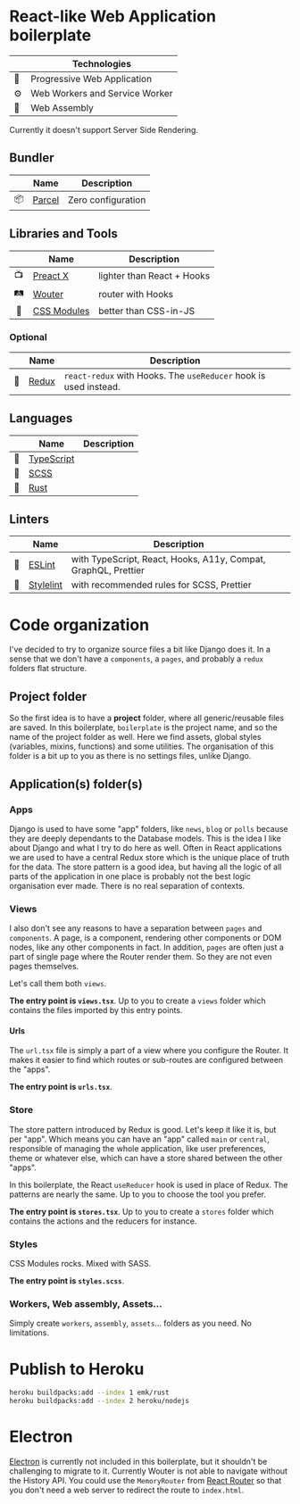 # React-like Web Application boilerplate

| | Technologies |
| --- | --- |
| 📱 | Progressive Web Application |
| ⚙️ | Web Workers and Service Worker |
| 🧬 | Web Assembly |

Currently it doesn't support Server Side Rendering.

## Bundler
| | Name | Description |
| :---: | --- | --- |
| 📦 | [Parcel](https://parceljs.org/) | Zero configuration |

## Libraries and Tools
| | Name | Description |
| :---: | --- | --- |
| 📺 | [Preact X](https://preactjs.com/) | lighter than React + Hooks |
| 🛤 | [Wouter](https://github.com/molefrog/wouter) | router with Hooks |
| 🎊 | [CSS Modules](https://github.com/css-modules/css-modules) | better than CSS-in-JS |

### Optional
| | Name | Description |
| :---: | --- | --- |
| 📑 | [Redux](https://redux.js.org/) | `react-redux` with Hooks. The `useReducer` hook is used instead. |

## Languages
| | Name | Description |
| :---: | --- | --- |
| 📜 | [TypeScript](https://www.typescriptlang.org/) | |
| 💎 | [SCSS](https://sass-lang.com/) | |
| 🧬 | [Rust](https://www.rust-lang.org/) | |

## Linters
| | Name | Description |
| :---: | --- | --- |
| 🧽 | [ESLint](https://eslint.org/) | with TypeScript, React, Hooks, A11y, Compat, GraphQL, Prettier |
| 🧽 | [Stylelint](https://stylelint.io/) | with recommended rules for SCSS, Prettier |

# Code organization
I've decided to try to organize source files a bit like Django does it. In a sense that we don't have a `components`, a
`pages`, and probably a `redux` folders flat structure.

## Project folder
So the first idea is to have a **project** folder, where all generic/reusable files are saved. In this boilerplate,
`boilerplate` is the project name, and so the name of the project folder as well.
Here we find assets, global styles (variables, mixins, functions) and some utilities. The organisation of this folder
is a bit up to you as there is no settings files, unlike Django.

## Application(s) folder(s)
### Apps
Django is used to have some "app" folders, like `news`, `blog` or `polls` because they are deeply dependants to the
Database models. This is the idea I like about Django and what I try to do here as well.
Often in React applications we are used to have a central Redux store which is the unique place of truth for the data.
The store pattern is a good idea, but having all the logic of all parts of the application in one place is probably
not the best logic organisation ever made. There is no real separation of contexts.

### Views
I also don't see any reasons to have a separation between `pages` and `components`. A page, is a component, rendering
other components or DOM nodes, like any other components in fact. In addition, `pages` are often just a part of single
page where the Router render them. So they are not even pages themselves.

Let's call them both `views`.

**The entry point is `views.tsx`**.
Up to you to create a `views` folder which contains the files imported by this entry points.

#### Urls
The `url.tsx` file is simply a part of a view where you configure the Router. It makes it easier to find which routes or
sub-routes are configured between the "apps".

**The entry point is `urls.tsx`**.

### Store
The store pattern introduced by Redux is good. Let's keep it like it is, but per "app". Which means you can have an "app"
called `main` or `central`, responsible of managing the whole application, like user preferences, theme or whatever else,
 which can have a store shared between the other "apps".
 
In this boilerplate, the React `useReducer` hook is used in place of Redux. The patterns are nearly the same.
Up to you to choose the tool you prefer.

**The entry point is `stores.tsx`**.
Up to you to create a `stores` folder which contains the actions and the reducers for instance.

### Styles
CSS Modules rocks. Mixed with SASS.

**The entry point is `styles.scss`**.

### Workers, Web assembly, Assets...
Simply create `workers`, `assembly`, `assets`... folders as you need. No limitations.

# Publish to Heroku

```bash
heroku buildpacks:add --index 1 emk/rust
heroku buildpacks:add --index 2 heroku/nodejs
```

# Electron
[Electron](https://electronjs.org/) is currently not included in this boilerplate, but it shouldn't be challenging
to migrate to it. Currently Wouter is not able to navigate without the History API. You could use the
`MemoryRouter` from [React Router](https://reacttraining.com/react-router/) so that you don't need a web server
to redirect the route to `index.html`.

